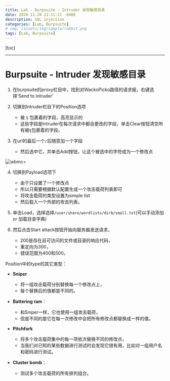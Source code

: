 ```yaml
---
title: Lab - Burpsuite - Intruder 发现敏感目录   
date: 2020-11-20 11:11:11 -0400
description: SQL injection
categories: [Lab, Burpsuite]
# img: /assets/img/sample/rabbit.png
tags: [Lab, Burpsuite]
---
```


[toc]

---

# Burpsuite - Intruder 发现敏感目录   


1. 在burpsuite的proxy栏目中，找到对WackoPicko路径的请求报，右键选择‘Send to intruder’
2. 切换到Intruder栏目下的Position选项
   - 被 `§` 包裹着的字段，高亮显示的
   - 这些字段是Intruder在每次请求中都会更改的字段，单击Clear按钮清空所有被`§`包裹着的字段。

3. 在url的最后一个`/`后随意加一个字段
   - 然后选中它，并单击Add按钮，让这个被选中的字符成为一个修改点 

![wbmc=](https://i.imgur.com/iCpl5ZH.png)
 
4. 切换到Payload选项下
   - 由于只设置了一个修改点
   - 所以只需要根据默认配置生成一个攻击载荷列表即可
   - 将攻击载荷的类型设置为simple list
   - 然后载入一个外部的攻击列表。
 
5. 单击Load，选择选择`/user/share/wordlists/dirb/small.txt`(可以手动添加 or 加载目录字典) 
 
6. 然后点击Start attack按钮开始向服务器发送请求， 
   - 200是存在且可访问的文件或目录的响应代码，
   - 重定向为300，
   - 错误范围为400和500。
 

Position中的type的其它类型：

- **Sniper**
  - 将一组攻击载荷分别替换每一个修改点上，
  - 每个替换后的值都是不同的。

- **Battering ram**：
  - 和Sniper一样，它也使用一组攻击载荷，
  - 但是不同的是它在每一次修改中会把所有修改点都替换成一样的值。

- **Pitchfork**
  - 将多个攻击载荷集中的每一项依次替换不同的修改点，
  - 当我们对已知的某些数据进行测试时会发现它很有用，比如对一组用户名和密码进行测试。

- **Cluster bomb**：
  - 测试多个攻击载荷的所有排列组合。

 